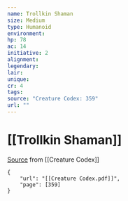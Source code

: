 ```yaml
---
name: Trollkin Shaman
size: Medium
type: Humanoid
environment: 
hp: 78
ac: 14
initiative: 2
alignment: 
legendary: 
lair: 
unique: 
cr: 4
tags: 
source: "Creature Codex: 359"
url: ""
---
```

# [[Trollkin Shaman]]

[Source](zotero://open-pdf/library/items/NTNKJRHG?page=359) from [[Creature Codex]]

```pdf
{
	"url": "[[Creature Codex.pdf]]",
	"page": [359]
}
```


